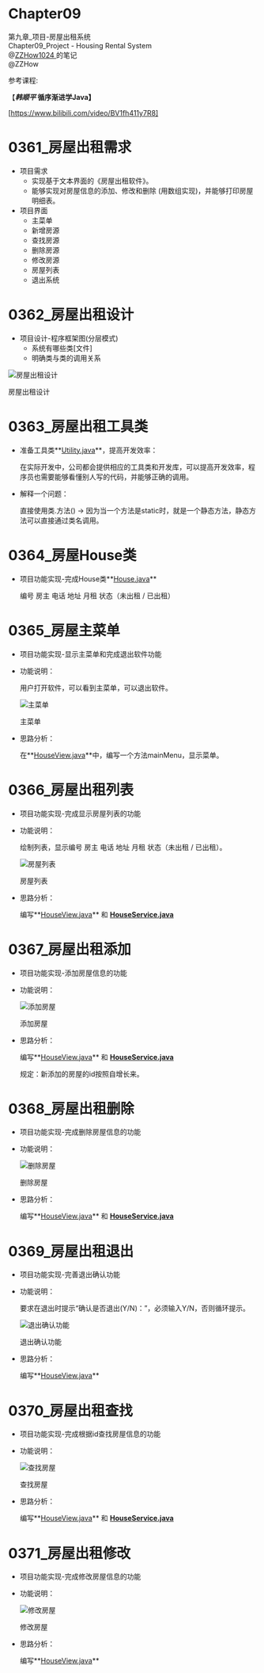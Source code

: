 # Chapter09
第九章_项目-房屋出租系统  
Chapter09_Project - Housing Rental System  
@[ZZHow1024  ](https://github.com/ZZHow1024)的笔记  
@ZZHow

参考课程:  

【***韩顺平* 循序渐进学Java】**

[https://www.bilibili.com/video/BV1fh411y7R8]

# 0361_房屋出租需求

- 项目需求
    - 实现基于文本界面的《房屋出租软件》。
    - 能够实现对房屋信息的添加、修改和删除 (用数组实现)，并能够打印房屋明细表。
- 项目界面
    - 主菜单
    - 新增房源
    - 查找房源
    - 删除房源
    - 修改房源
    - 房屋列表
    - 退出系统

# 0362_房屋出租设计

- 项目设计-程序框架图(分层模式)
    - 系统有哪些类[文件]
    - 明确类与类的调用关系

![房屋出租设计](https://www.notion.so/image/https%3A%2F%2Fprod-files-secure.s3.us-west-2.amazonaws.com%2F4b165318-6383-451c-8845-110b786c9f0a%2F24074e5e-10a7-4de1-af7d-f52912b7ec55%2F%25E6%2588%25BF%25E5%25B1%258B%25E5%2587%25BA%25E7%25A7%259F%25E8%25AE%25BE%25E8%25AE%25A1.jpg?table=block&id=3d395203-aa0f-4dfd-9a9a-104b1fe3af48&t=3d395203-aa0f-4dfd-9a9a-104b1fe3af48&width=747&cache=v2)

房屋出租设计

# 0363_房屋出租工具类

- 准备工具类**[Utility.java](https://github.com/ZZHow1024/Notes_on_the_Course_of_Han_Shunping_Gradually_Learning_Java/blob/main/Chapter09_%E9%A1%B9%E7%9B%AE-%E6%88%BF%E5%B1%8B%E5%87%BA%E7%A7%9F%E7%B3%BB%E7%BB%9F/src/com/zzhow/houserent/utils/Utility.java)**，提高开发效率：
    
    在实际开发中，公司都会提供相应的工具类和开发库，可以提高开发效率，程序员也需要能够看懂别人写的代码，并能够正确的调用。
    
- 解释一个问题：
    
    直接使用类.方法() → 因为当一个方法是static时，就是一个静态方法，静态方法可以直接通过类名调用。
    

# 0364_房屋House类

- 项目功能实现-完成House类**[House.java](https://github.com/ZZHow1024/Notes_on_the_Course_of_Han_Shunping_Gradually_Learning_Java/blob/main/Chapter09_%E9%A1%B9%E7%9B%AE-%E6%88%BF%E5%B1%8B%E5%87%BA%E7%A7%9F%E7%B3%BB%E7%BB%9F/src/com/zzhow/houserent/domain/House.java)**
    
    编号  房主  电话  地址  月租  状态（未出租 / 已出租）
    

# 0365_房屋主菜单

- 项目功能实现-显示主菜单和完成退出软件功能
- 功能说明：
    
    用户打开软件，可以看到主菜单，可以退出软件。
    
    ![主菜单](https://www.notion.so/image/https%3A%2F%2Fprod-files-secure.s3.us-west-2.amazonaws.com%2F4b165318-6383-451c-8845-110b786c9f0a%2F242abace-6422-4ce6-b49e-2cb5d388d7fa%2F%25E4%25B8%25BB%25E8%258F%259C%25E5%258D%2595.jpg?table=block&id=b6bb79f2-702e-440d-b99f-d0eaf58e2f2d&t=b6bb79f2-702e-440d-b99f-d0eaf58e2f2d&width=727&cache=v2)
    
    主菜单
    
- 思路分析：
    
    在**[HouseView.java](https://github.com/ZZHow1024/Notes_on_the_Course_of_Han_Shunping_Gradually_Learning_Java/blob/main/Chapter09_%E9%A1%B9%E7%9B%AE-%E6%88%BF%E5%B1%8B%E5%87%BA%E7%A7%9F%E7%B3%BB%E7%BB%9F/src/com/zzhow/houserent/view/HouseView.java)**中，编写一个方法mainMenu，显示菜单。
    

# 0366_房屋出租列表

- 项目功能实现-完成显示房屋列表的功能
- 功能说明：
    
    绘制列表，显示编号  房主  电话  地址  月租  状态（未出租 / 已出租）。
    
    ![房屋列表](https://www.notion.so/image/https%3A%2F%2Fprod-files-secure.s3.us-west-2.amazonaws.com%2F4b165318-6383-451c-8845-110b786c9f0a%2F49b0db6e-e237-49d0-9056-188246c68a86%2F%25E6%2588%25BF%25E5%25B1%258B%25E5%2588%2597%25E8%25A1%25A8.jpg?table=block&id=1e1be846-328b-4e9d-bb4f-4ce067452c89&t=1e1be846-328b-4e9d-bb4f-4ce067452c89&width=1029&cache=v2)
    
    房屋列表
    
- 思路分析：
    
    编写**[HouseView.java](https://github.com/ZZHow1024/Notes_on_the_Course_of_Han_Shunping_Gradually_Learning_Java/blob/main/Chapter09_%E9%A1%B9%E7%9B%AE-%E6%88%BF%E5%B1%8B%E5%87%BA%E7%A7%9F%E7%B3%BB%E7%BB%9F/src/com/zzhow/houserent/view/HouseView.java)** 和 **[HouseService.java](https://github.com/ZZHow1024/Notes_on_the_Course_of_Han_Shunping_Gradually_Learning_Java/blob/main/Chapter09_%E9%A1%B9%E7%9B%AE-%E6%88%BF%E5%B1%8B%E5%87%BA%E7%A7%9F%E7%B3%BB%E7%BB%9F/src/com/zzhow/houserent/service/HouseService.java)**
    

# 0367_房屋出租添加

- 项目功能实现-添加房屋信息的功能
- 功能说明：
    
    ![添加房屋](https://www.notion.so/image/https%3A%2F%2Fprod-files-secure.s3.us-west-2.amazonaws.com%2F4b165318-6383-451c-8845-110b786c9f0a%2Ffc6538d2-f839-4986-9497-0413da34bfc1%2F%25E6%25B7%25BB%25E5%258A%25A0%25E6%2588%25BF%25E5%25B1%258B.png?table=block&id=9652129d-9239-40a5-93b8-59ecee759d57&t=9652129d-9239-40a5-93b8-59ecee759d57&width=1260&cache=v2)
    
    添加房屋
    
- 思路分析：
    
    编写**[HouseView.java](https://github.com/ZZHow1024/Notes_on_the_Course_of_Han_Shunping_Gradually_Learning_Java/blob/main/Chapter09_%E9%A1%B9%E7%9B%AE-%E6%88%BF%E5%B1%8B%E5%87%BA%E7%A7%9F%E7%B3%BB%E7%BB%9F/src/com/zzhow/houserent/view/HouseView.java)** 和 **[HouseService.java](https://github.com/ZZHow1024/Notes_on_the_Course_of_Han_Shunping_Gradually_Learning_Java/blob/main/Chapter09_%E9%A1%B9%E7%9B%AE-%E6%88%BF%E5%B1%8B%E5%87%BA%E7%A7%9F%E7%B3%BB%E7%BB%9F/src/com/zzhow/houserent/service/HouseService.java)**
    
    规定：新添加的房屋的id按照自增长来。
    

# 0368_房屋出租删除

- 项目功能实现-完成删除房屋信息的功能
- 功能说明：
    
    ![删除房屋](https://www.notion.so/image/https%3A%2F%2Fprod-files-secure.s3.us-west-2.amazonaws.com%2F4b165318-6383-451c-8845-110b786c9f0a%2F9a32e8f0-4af7-4c3b-ab3c-c46ed1a07f5e%2F%25E5%2588%25A0%25E9%2599%25A4%25E6%2588%25BF%25E5%25B1%258B.jpg?table=block&id=3dfbd3cd-d07a-4b74-87cb-92af44c72348&t=3dfbd3cd-d07a-4b74-87cb-92af44c72348&width=1258&cache=v2)
    
    删除房屋
    
- 思路分析：
    
    编写**[HouseView.java](https://github.com/ZZHow1024/Notes_on_the_Course_of_Han_Shunping_Gradually_Learning_Java/blob/main/Chapter09_%E9%A1%B9%E7%9B%AE-%E6%88%BF%E5%B1%8B%E5%87%BA%E7%A7%9F%E7%B3%BB%E7%BB%9F/src/com/zzhow/houserent/view/HouseView.java)** 和 **[HouseService.java](https://github.com/ZZHow1024/Notes_on_the_Course_of_Han_Shunping_Gradually_Learning_Java/blob/main/Chapter09_%E9%A1%B9%E7%9B%AE-%E6%88%BF%E5%B1%8B%E5%87%BA%E7%A7%9F%E7%B3%BB%E7%BB%9F/src/com/zzhow/houserent/service/HouseService.java)**
    

# 0369_房屋出租退出

- 项目功能实现-完善退出确认功能
- 功能说明：
    
    要求在退出时提示“确认是否退出(Y/N)：”，必须输入Y/N，否则循环提示。
    
    ![退出确认功能](https://www.notion.so/image/https%3A%2F%2Fprod-files-secure.s3.us-west-2.amazonaws.com%2F4b165318-6383-451c-8845-110b786c9f0a%2F20efd68c-9914-4ee0-8fd2-66ebd98fbf59%2F%25E9%2580%2580%25E5%2587%25BA%25E7%25A1%25AE%25E8%25AE%25A4%25E5%258A%259F%25E8%2583%25BD.jpg?table=block&id=eba97670-df99-46fe-ad2e-2f1ecb12c1cd&t=eba97670-df99-46fe-ad2e-2f1ecb12c1cd&width=733&cache=v2)
    
    退出确认功能
    
- 思路分析：
    
    编写**[HouseView.java](https://github.com/ZZHow1024/Notes_on_the_Course_of_Han_Shunping_Gradually_Learning_Java/blob/main/Chapter09_%E9%A1%B9%E7%9B%AE-%E6%88%BF%E5%B1%8B%E5%87%BA%E7%A7%9F%E7%B3%BB%E7%BB%9F/src/com/zzhow/houserent/view/HouseView.java)**
    

# 0370_房屋出租查找

- 项目功能实现-完成根据id查找房屋信息的功能
- 功能说明：
    
    ![查找房屋](https://www.notion.so/image/https%3A%2F%2Fprod-files-secure.s3.us-west-2.amazonaws.com%2F4b165318-6383-451c-8845-110b786c9f0a%2Fb20feb36-8850-4b52-ab40-062a9f37d9d4%2F%25E6%259F%25A5%25E6%2589%25BE%25E6%2588%25BF%25E5%25B1%258B.jpg?table=block&id=4297cc34-6565-497b-a0a7-72b13bfe00b6&t=4297cc34-6565-497b-a0a7-72b13bfe00b6&width=1255&cache=v2)
    
    查找房屋
    
- 思路分析：
    
    编写**[HouseView.java](https://github.com/ZZHow1024/Notes_on_the_Course_of_Han_Shunping_Gradually_Learning_Java/blob/main/Chapter09_%E9%A1%B9%E7%9B%AE-%E6%88%BF%E5%B1%8B%E5%87%BA%E7%A7%9F%E7%B3%BB%E7%BB%9F/src/com/zzhow/houserent/view/HouseView.java)** 和 **[HouseService.java](https://github.com/ZZHow1024/Notes_on_the_Course_of_Han_Shunping_Gradually_Learning_Java/blob/main/Chapter09_%E9%A1%B9%E7%9B%AE-%E6%88%BF%E5%B1%8B%E5%87%BA%E7%A7%9F%E7%B3%BB%E7%BB%9F/src/com/zzhow/houserent/service/HouseService.java)**
    

# 0371_房屋出租修改

- 项目功能实现-完成修改房屋信息的功能
- 功能说明：
    
    ![修改房屋]([https://prod-files-secure.s3.us-west-2.amazonaws.com/4b165318-6383-451c-8845-110b786c9f0a/da1e5e11-9624-4e90-9766-7f5cc49492fa/%E4%BF%AE%E6%94%B9%E6%88%BF%E5%B1%8B.jpg](https://www.notion.so/image/https%3A%2F%2Fprod-files-secure.s3.us-west-2.amazonaws.com%2F4b165318-6383-451c-8845-110b786c9f0a%2Fda1e5e11-9624-4e90-9766-7f5cc49492fa%2F%25E4%25BF%25AE%25E6%2594%25B9%25E6%2588%25BF%25E5%25B1%258B.jpg?table=block&id=b8b3801e-f63d-484f-a896-c769280f565b&t=b8b3801e-f63d-484f-a896-c769280f565b&width=1255&cache=v2))
    
    修改房屋
    
- 思路分析：
    
    编写**[HouseView.java](https://github.com/ZZHow1024/Notes_on_the_Course_of_Han_Shunping_Gradually_Learning_Java/blob/main/Chapter09_%E9%A1%B9%E7%9B%AE-%E6%88%BF%E5%B1%8B%E5%87%BA%E7%A7%9F%E7%B3%BB%E7%BB%9F/src/com/zzhow/houserent/view/HouseView.java)**
